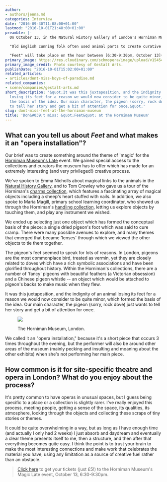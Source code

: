 ```yaml
---
author:
- authors/jenna.md
categories: Interview
date: "2016-09-30T11:08:00+01:00"
lastmod: "2016-10-01T21:48:00+01:00"
preamble: |-
  On October 13, in the Natural History Gallery of London's Horniman Museum, [Gestalt Arts](/scene/companies/gestalt-arts/) presents "Feet," a new opera installation for the Museum's [Magic Late](http://www.horniman.ac.uk/visit/events/magic-late) event. Tickets are just £5.

  "Old English cunning folk often used animal parts to create curative charms to ward off a range of ills. But what happened to the animals they left behind?" With music by [Oliver Leith](http://www.oliverchristopheleith.com/home.html), and text and direction by Ruth Mariner, soprano [Héloise Werner](http://heloisewerner.com/) performs "Feet" with the help of the Museum's handling collection of instruments, transformed for the first time through electronic composition.

  "Feet" will take place on the hour between [6:30-9:30pm, October 13](http://www.horniman.ac.uk/visit/events/magic-late) at the Horniman Museum. We spoke with Ruth Mariner, Artistic Director of Gestalt Arts, about the curious nature of the show, and the "privileged" process of working in the Natural History Gallery.
primary_image: https://res.cloudinary.com/schmopera/image/upload/v1545409169/media/webhook-uploads/1475227043563/2016-09-30---Feet-Image.jpg.jpg
primary_image_credit: Photo courtesy of Gestalt Arts.
publishDate: "2016-10-01T15:02:00+01:00"
related_articles:
- articles/dont-miss-boys-of-paradise.md
related_companies:
- scene/companies/gestalt-arts.md
short_description: '&quot;It was this juxtaposition, and the indignity of an animal
  losing its feet for a reason we would now consider to be quite minor, which formed
  the basis of the idea. Our main character, the pigeon (sorry, rock dove) just wants
  to tell her story and get a bit of attention for once.&quot;'
slug: dont-miss-feet-at-the-horniman-museum
title: 'Don&#039;t miss: &quot;Feet&quot; at the Horniman Museum'
---
```


## What can you tell us about *Feet* and what makes it an "opera installation"?

Our brief was to create something around the theme of 'magic' for the [Horniman Museum's Late](http://www.horniman.ac.uk/visit/events/magic-late) event. We gained special access to the collections and curators the museum has to offer which has made for an extremely interesting (and very privileged!) creative process. 

We've spoken to Emma Nicholls about magical links to the animals in the [Natural History Gallery](http://www.horniman.ac.uk/visit/displays/natural-history), and to Tom Crowley who gave us a tour of the Horniman's [charms collection](http://www.horniman.ac.uk/collections/stories/magic-charms-and-amulets/story-chapter/keep-safe-and-well-working-magic-into-charms-and-amulets), which features a fascinating array of magical objects including a sheep's heart stuffed with nails. In addition, we also spoke to Maria Magill, primary school learning coordinator, who showed us through the Horniman's [handling collection](http://www.horniman.ac.uk/collections/handling-collection), letting us explore objects by touching them, and play any instrument we wished. 

We ended up selecting just one object which has formed the conceptual basis of the piece: a single dried pigeon's foot which was said to cure cramp. There were many possible avenues to explore, and many themes that emerged that became 'lenses' through which we viewed the other objects to tie them together. 

The pigeon's feet seemed to speak for lots of reasons. In London, pigeons are the most commonplace bird, treated as vermin, yet they are closely related to doves which have a rich symbolic associations and have been glorified throughout history. Within the Horniman's collections, there are a number of 'fancy' pigeons with beautiful feathers (a Victorian obsession) and a Chinese pigeon whistle -- an object which would be attached to pigeon's backs to make music when they flew. 

It was this juxtaposition, and the indignity of an animal losing its feet for a reason we would now consider to be quite minor, which formed the basis of the idea. Our main character, the pigeon (sorry, rock dove) just wants to tell her story and get a bit of attention for once. 

<figure data-type="image">

![](https://res.cloudinary.com/schmopera/image/upload/v1545409169/media/webhook-uploads/1475227023647/2016-09-30---Horniman-Museum.jpg.jpg)<figcaption>The Horniman Museum, London.</figcaption>
</figure>

We called it an "opera installation," because it's a short piece that occurs 3 times throughout the evening, but the performer will also be around other areas of the museum (mainly pecking and insulting and moaning about the other exhibits) when she's not performing her main piece.

## How common is it for site-specific theatre and opera in London? What do you enjoy about the process?

It's pretty common to have operas in unusual spaces, but I guess being specific to a place or a collection is slightly rarer. I've really enjoyed this process, meeting people, getting a sense of the space, its qualities, its atmosphere, looking through the objects and collecting these scraps of tiny stories or themes. 

It could be quite overwhelming in a way, but as long as I have enough time (and actually I only had 2 weeks) I just absorb and daydream and eventually a clear theme presents itself to me, then a structure, and then after that everything becomes quite easy. I think the point is to trust your brain to make the most interesting connections and make work that celebrates the material you have, using any limitation as a source of creative fuel rather than an obstacle.

>[Click here](http://www.horniman.ac.uk/visit/events/magic-late) to get your tickets (just £5!) to the Horniman Museum's Magic Late event, October 13, 6:30-9:30pm.
